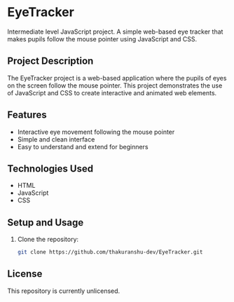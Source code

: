 # EyeTracker

Intermediate level JavaScript project. A simple web-based eye tracker that makes pupils follow the mouse pointer using JavaScript and CSS.

## Project Description

The EyeTracker project is a web-based application where the pupils of eyes on the screen follow the mouse pointer. This project demonstrates the use of JavaScript and CSS to create interactive and animated web elements.

## Features

- Interactive eye movement following the mouse pointer
- Simple and clean interface
- Easy to understand and extend for beginners

## Technologies Used

- HTML
- JavaScript
- CSS

## Setup and Usage

1. Clone the repository:
   ```bash
   git clone https://github.com/thakuranshu-dev/EyeTracker.git

## License

This repository is currently unlicensed.
